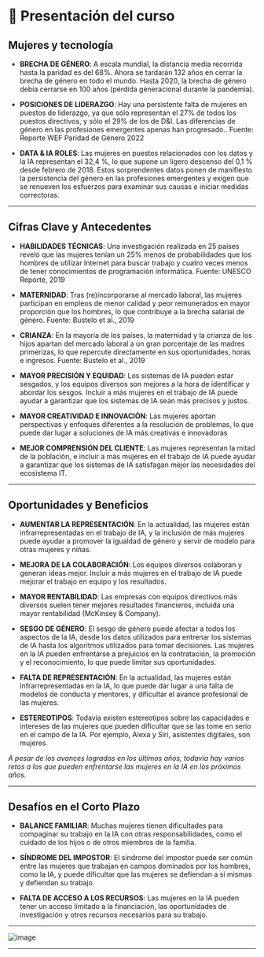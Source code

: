 # 💾 Presentación del curso

## Mujeres y tecnología

- **BRECHA DE GÉNERO**: A escala mundial, la distancia media recorrida hasta la paridad es del 68%. Ahora se tardarán 132 años en cerrar la brecha de género en todo el mundo. Hasta 2020, la brecha de género debía cerrarse en 100 años (pérdida generacional durante la pandemia).

- **POSICIONES DE LIDERAZGO**: Hay una persistente falta de mujeres en puestos de liderazgo, ya que sólo representan el 27% de todos los puestos directivos, y sólo el 29% de los de D&I. Las diferencias de género en las profesiones emergentes apenas han progresado..
Fuente: Reporte WEF Paridad de Género 2022

- **DATA & IA ROLES**: Las mujeres en puestos relacionados con los datos y la IA representan el 32,4 %, lo que supone un ligero descenso del 0,1 % desde febrero de 2018. Estos sorprendentes datos ponen de manifiesto la persistencia del género en las profesiones emergentes y exigen que se renueven los esfuerzos para examinar sus causas e iniciar medidas correctoras.

---

## Cifras Clave y Antecedentes

- **HABILIDADES TÉCNICAS**: Una investigación realizada en 25 países reveló que las mujeres tenían un 25% menos de probabilidades que los hombres de utilizar Internet para buscar trabajo y cuatro veces menos de tener conocimientos de programación informática.
Fuente: UNESCO Reporte, 2019

- **MATERNIDAD**: Tras (re)incorporarse al mercado laboral, las mujeres participan en empleos de menor calidad y peor remunerados en mayor proporción que los hombres, lo que contribuye a la brecha salarial de género.
Fuente: Bustelo et al., 2019

- **CRIANZA**: En la mayoría de los países, la maternidad y la crianza de los hijos apartan del mercado laboral a un gran porcentaje de las madres primerizas, lo que repercute directamente en sus oportunidades, horas e ingresos.
Fuente: Bustelo et al., 2019

- **MAYOR PRECISIÓN Y EQUIDAD**: Los sistemas de IA pueden estar sesgados, y los equipos diversos son mejores a la hora de identificar y abordar los sesgos. Incluir a más mujeres en el trabajo de IA puede ayudar a garantizar que los sistemas de IA sean más precisos y justos.

- **MAYOR CREATIVIDAD E INNOVACIÓN**: Las mujeres aportan perspectivas y enfoques diferentes a la resolución de problemas, lo que puede dar lugar a soluciones de IA más creativas e innovadoras

- **MEJOR COMPRENSIÓN DEL CLIENTE**: Las mujeres representan la mitad de la población, e incluir a más mujeres en el trabajo de IA puede ayudar a garantizar que los sistemas de IA satisfagan mejor las necesidades del ecosistema IT.

---

## Oportunidades y Beneficios

- **AUMENTAR LA REPRESENTACIÓN**: En la actualidad, las mujeres están infrarrepresentadas en el trabajo de IA, y la inclusión de más mujeres puede ayudar a
promover la igualdad de género y servir de modelo para otras mujeres y niñas.

- **MEJORA DE LA COLABORACIÓN**: Los equipos diversos colaboran y generan ideas mejor. Incluir a más mujeres en el trabajo de IA puede mejorar el trabajo en equipo y los
resultados.

- **MAYOR RENTABILIDAD**: Las empresas con equipos directivos más diversos suelen
tener mejores resultados financieros, incluida una mayor rentabilidad (McKinsey & Company).

- **SESGO DE GÉNERO**: El sesgo de género puede afectar a todos los aspectos de la IA, desde los datos utilizados para entrenar los sistemas de IA hasta los algoritmos utilizados para tomar decisiones. Las mujeres en la IA pueden enfrentarse a prejuicios en la contratación, la promoción y el reconocimiento, lo que puede limitar sus
oportunidades. 

- **FALTA DE REPRESENTACIÓN**: En la actualidad, las mujeres están infrarrepresentadas en la IA, lo que puede dar lugar a una falta de modelos de conducta y mentores, y
dificultar el avance profesional de las mujeres.

- **ESTEREOTIPOS**: Todavía existen estereotipos sobre las capacidades e intereses de las mujeres que pueden dificultar que se las tome en serio en el campo de la IA. Por ejemplo, Alexa y Siri, asistentes digitales, son mujeres.


*A pesar de los avances logrados en los últimos años, todavía hay varios retos a los que pueden enfrentarse las mujeres en la IA en los próximos años.*

---

## Desafíos en el Corto Plazo

- **BALANCE FAMILIAR**: Muchas mujeres tienen dificultades para compaginar su trabajo en la IA con otras responsabilidades, como el cuidado de los hijos o de otros miembros de la familia.

- **SÍNDROME DEL IMPOSTOR**: El síndrome del impostor puede ser común entre las mujeres que trabajan en campos dominados por los hombres, como la IA, y puede dificultar que las mujeres se defiendan a sí mismas y defiendan su trabajo.

- **FALTA DE ACCESO A LOS RECURSOS**: Las mujeres en la IA pueden tener un acceso limitado a la financiación, las oportunidades de investigación y otros recursos necesarios para su trabajo.


---

![image](https://github.com/eugenia1984/IA/assets/72580574/af38c3aa-558e-4590-b73a-30801615ac5e)

---

